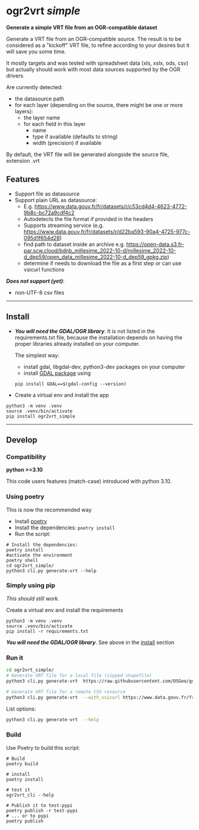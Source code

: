 # ogr2vrt *simple*
**Generate a simple VRT file from an OGR-compatible dataset**

Generate a VRT file from an OGR-compatible source.
The result is to be considered as a "kickoff" VRT file, to refine according to your desires
but it will save you some time.

It mostly targets and was tested with spreadsheet data (xls, xslx, ods, csv) but actually should work with most data sources supported by the OGR drivers

Are currently detected:
- the datasource path
- for each layer (depending on the source, there might be one or more layers):
  - the layer name
  - for each field in this layer
    - name
    - type if available (defaults to string)
    - width (precision) if available

By default, the VRT file will be generated alongside the source file, extension .vrt

## Features
- Support file as datasource
- Support plain URL as datasource:
  - E.g. https://www.data.gouv.fr/fr/datasets/r/c53cd4d4-4623-4772-9b8c-bc72a9cdf4c2
  - Autodetects the file format if provided in the headers
  - Supports streaming service (e.g. https://www.data.gouv.fr/fr/datasets/r/d22ba593-90a4-4725-977c-095d1f654d28)
  - find path to dataset inside an archive e.g. https://open-data.s3.fr-par.scw.cloud/bdnb_millesime_2022-10-d/millesime_2022-10-d_dep59/open_data_millesime_2022-10-d_dep59_gpkg.zip)
  - determine if needs to download the file as a first step or can use vsicurl functions

**_Does not support (yet)_**:
- non-UTF-8 csv files

---

## Install
- _**You will need the GDAL/OGR library**_. It is not listed in the requirements.txt file, because the installation depends on having the proper libraries already installed on your computer.

  The simplest way:
  - install gdal, libgdal-dev, python3-dev packages on your computer
  - install [GDAL package](https://pypi.org/project/GDAL/) using 
  ```
  pip install GDAL==$(gdal-config --version)
  ```

- Create a virtual env and install the app
```
python3 -m venv .venv
source .venv/bin/activate
pip install ogr2vrt_simple
```

---
## Develop
  
### Compatibility
**python >=3.10**

This code users features (match-case) introduced with python 3.10. 

### Using poetry
This is now the recommended way

- Install [poetry](https://python-poetry.org/docs/#installation)
- Install the dependencies: `poetry install`
- Run the script:
```
# Install the dependencies: 
poetry install
#activate the environment
poetry shell 
cd ogr2vrt_simple/
python3 cli.py generate-vrt --help
```


### Simply using pip
_This should still work._ 

Create a virtual env and install the requirements
```
python3 -m venv .venv
source .venv/bin/activate
pip install -r requirements.txt
```

_**You will need the GDAL/OGR library**_. See above in the [install](#install) section
      
### Run it
```bash
cd ogr2vrt_simple/
# Generate VRT file for a local file (zipped shapefile)
python3 cli.py generate-vrt  https://raw.githubusercontent.com/OSGeo/gdal/master/autotest/ogr/data/shp/poly.zip

# Generate VRT file for a remote CSV resource
python3 cli.py generate-vrt  --with_vsicurl https://www.data.gouv.fr/fr/datasets/r/c53cd4d4-4623-4772-9b8c-bc72a9cdf4c2
```

List options: 
```bash
python3 cli.py generate-vrt  --help
````

### Build

Use Poetry to build this script:
```
# Build
poetry build

# install 
poetry install

# test it
ogr2vrt_cli --help

# Publish it to test-pypi
poetry publish -r test-pypi
# ... or to pypi
poetry publish
```